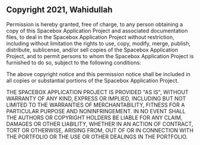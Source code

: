 ## Copyright 2021, Wahidullah

Permission is hereby granted, free of charge, to any person obtaining a copy of this Spacebox Application Project and associated documentation files, to deal in the Spacebox Application Project without restriction, including without limitation the rights to use, copy, modify, merge, publish, distribute, sublicense, and/or sell copies of the Spacebox Application Project, and to permit persons to whom the Spacebox Application Project is furnished to do so, subject to the following conditions:

The above copyright notice and this permission notice shall be included in all copies or substantial portions of the Spacebox Application Project.

THE SPACEBOX APPLICATION PROJECT IS PROVIDED "AS IS", WITHOUT WARRANTY OF ANY KIND, EXPRESS OR IMPLIED, INCLUDING BUT NOT LIMITED TO THE WARRANTIES OF MERCHANTABILITY, FITNESS FOR A PARTICULAR PURPOSE AND NONINFRINGEMENT. IN NO EVENT SHALL THE AUTHORS OR COPYRIGHT HOLDERS BE LIABLE FOR ANY CLAIM, DAMAGES OR OTHER LIABILITY, WHETHER IN AN ACTION OF CONTRACT, TORT OR OTHERWISE, ARISING FROM, OUT OF OR IN CONNECTION WITH THE PORTFOLIO OR THE USE OR OTHER DEALINGS IN THE PORTFOLIO.
